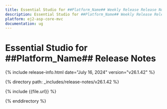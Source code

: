```yaml
---
title: Essential Studio for ##Platform_Name## Weekly Release Release Notes  
description: Essential Studio for ##Platform_Name## Weekly Release Release Notes  
platform: ej2-asp-core-mvc
documentation: ug
---
```


# Essential Studio for ##Platform_Name##  Release Notes  

{% include release-info.html date="July 16, 2024"  version="v26.1.42" %}

{% directory path: _includes/release-notes/v26.1.42 %}

{% include {{file.url}} %}

{% enddirectory %}